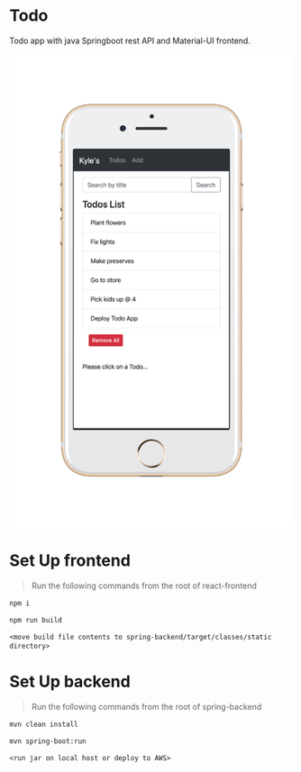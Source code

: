 # Todo
Todo app with java Springboot rest API and Material-UI frontend.

![Todo](./jt.png)

# Set Up frontend
> Run the following commands from the root of react-frontend
```
npm i
```
```
npm run build
```
```
<move build file contents to spring-backend/target/classes/static directory>
```

# Set Up backend
> Run the following commands from the root of spring-backend
```
mvn clean install
```
```
mvn spring-boot:run
```
```
<run jar on local host or deploy to AWS>
```
